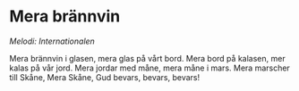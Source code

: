 # Mera brännvin
*Melodi: Internationalen*

Mera brännvin i glasen,
mera glas på vårt bord.
Mera bord på kalasen,
mer kalas på vår jord.
Mera jordar med måne,
mera måne i mars.
Mera marscher till Skåne,
Mera Skåne, Gud bevars, bevars, bevars!